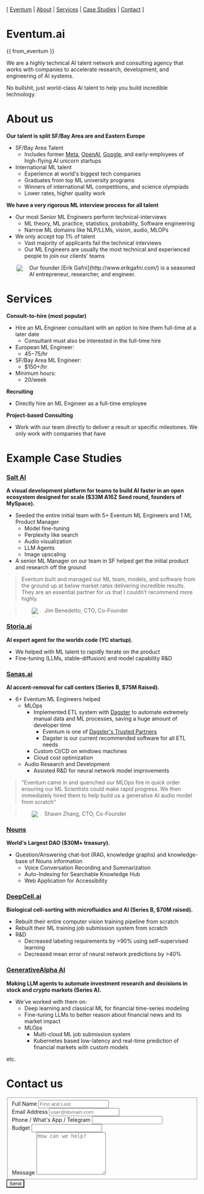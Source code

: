 <!-- <img src="/static/img/logo.png" width="200"> -->


[ [Eventum](#eventum) | [About](#about) | [Services](#services) | [Case Studies](#case_studies) | [Contact](#contact) ]

Eventum.ai  <a name="eventum"></a>
==========

{{ from_eventum }}

We are a highly technical AI talent network and consulting agency that works with companies to accelerate research,
development, and engineering of AI systems.

No bullshit, just world-class AI talent to help you build incredible
technology.

About us <a name="about"></a>
========

**Our talent is split SF/Bay Area are and Eastern Europe**

* SF/Bay Area Talent
    * Includes former [Meta](http://meta.com), [OpenAI](openai.com), [Google](http://google.com), and early-employees of
      high-flying AI unicorn startups
* International ML talent
    * Experience at world's biggest tech companies
    * Graduates from top ML university programs
    * Winners of international ML competitions, and science olympiads
    * Lower rates, higher quality work

**We have a very rigorous ML interview process for all talent**

* Our most Senior ML Engineers perform technical-interviews
    * ML theory, ML practice, statistics, probability, Software engineering
    * Narrow ML domains like NLP/LLMs, vision, audio, MLOPs
* We only accept top 1% of talent
    * Vast majority of applicants fail the technical interviews
    * Our ML Engineers are usually the most technical and experienced people to join our clients' teams

<img src="/static/img/erik_gafni.jpeg" width="25" height="25" style="float:left; padding-right:10px; padding-left:25px; border-radius: 50%; object-fit: cover; width: 25px; height: 25px">
Our founder [Erik Gafni](http://www.erikgafni.com/) is a seasoned AI entrepreneur, researcher, and engineer.

Services  <a name="services"></a>
========

**Consult-to-hire (most popular)**

* Hire an ML Engineer consultant with an option to hire them full-time at a later date
    * Consultant must also be interested in the full-time hire
* European ML Engineer:
    * $45-$75/hr
* SF/Bay Area ML Engineer:
    * $150+/hr
* Minimum hours:
    * 20/week

**Recruiting**

* Directly hire an ML Engineer as a full-time employee

**Project-based Consulting**

* Work with our team directly to deliver a result or specific milestones. We only work with companies that have

Example Case Studies  <a name="case_studies"></a>
====================

### [Salt AI](https://getsalt.ai/)

**A visual development platform for teams to build AI faster in an open ecosystem designed for scale ($33M A16Z Seed
round, founders of MySpace).**

* Seeded the entire initial team with 5+ Eventum ML Engineers and 1 ML Product Manager
    * Model fine-tuning
    * Perplexity like search
    * Audio visualization
    * LLM Agents
    * Image upscaling
* A senior ML Manager on our team in SF helped get the initial product and research off the ground

> Eventum built and managed our ML team, models, and software from the ground up at below market rates delivering
> incredible results.
> They are an essential partner for us that I couldn’t recommend more highly.

> <img src="/static/img/jim_benedetto.png" width="25" height="25" style="float:left; padding-right:10px; padding-left:25px; border-radius: 50%; object-fit: cover; width: 25px; height: 25px">
> Jim Benedetto, CTO, Co-Founder

### [Storia.ai](http://storia.ai)

**AI expert agent for the worlds code  (YC startup).**

* We helped with ML talent to rapidly iterate on the product
* Fine-tuning (LLMs, stable-diffusion) and model capability R&D

### [Sanas.ai](http://sanas.ai)

**AI accent-removal for call centers (Series B, $75M Raised).**

* 6+ Eventum ML Engineers helped
    * MLOps
        * Implemented ETL system with [Dagster](dagster.io) to automate extremely manual data and ML processes,
          saving a huge amount of developer time
            * Eventum is one of [Dagster's Trusted Partners](https://dagster.io/partners)
            * Dagster is our current recommended software for all ETL needs
        * Custom CI/CD on windows machines
        * Cloud cost optimization
    * Audio Research and Development
        * Assisted R&D for neural network model improvements

> "Eventum came in and quenched our MLOps fire in quick order ensuring our ML Scientists could make rapid
> progress. We then immediately hired them to help build us a generative AI audio model from scratch"

> <img src="/static/img/shawn_zhang.png" width="25" height="25" style="float:left; padding-right:10px; padding-left:25px; border-radius: 50%; object-fit: cover; width: 25px; height: 25px">
> Shawn Zhang, CTO, Co-Founder

### [Nouns](http://nouns.wtf)

**World's Largest DAO ($30M+ treasury).**

* Question/Answering chat-bot (RAG, knowledge graphs) and knowledge-base of Nouns information
    * Voice Conversation Recording and Summarization
    * Auto-Indexing for Searchable Knowledge Hub
    * Web Application for Accessibility

### [DeepCell.ai](http://deepcell.com)

**Biological cell-sorting with microfluidics and AI (Series B, $70M raised).**

* Rebuilt their entire computer vision training pipeline from scratch
* Rebuilt their ML training job submission system from scratch
* R&D
    * Decreased labeling requirements by >90% using self-supervised learning
    * Decreased mean error of neural network predictions by >40%

### [GenerativeAlpha AI](http://galpha.ai)

**Making LLM agents to automate investment research and decisions in stock and crypto markets (Series A).**

* We've worked with them on:
    * Deep learning and classical ML for financial time-series modeling
    * Fine-tuning LLMs to better reason about financial news and its market impact
    * MLOps
        * Multi-cloud ML job submission system
        * Kubernetes based low-latency and real-time prediction of financial markets with custom models

etc.

Contact us <a name="contact"></a>
===========

<div class="container">
<form id="fs-frm" name="simple-contact-form" accept-charset="utf-8" action="https://formspree.io/f/mzzpnjer" method="post">
  <fieldset id="fs-frm-inputs">
    <label for="full-name">Full Name</label>
    <input type="text" name="name" id="full-name" placeholder="First and Last" required="" style="max-width: 400px">
<br>
    <label for="email-address">Email Address</label>
    <input type="email" name="_replyto" id="email-address" placeholder="user@domain.com" required="" style="max-width: 400px">
<br>
    <label for="email-address">Phone / What's App / Telegram</label>
    <input type="email" name="_contact" id="text" placeholder="" required="" style="max-width: 400px">
<br>
    <label for="email-address">Budget</label>
    <input type="text" name="_budget" id=budget" placeholder="" required=""  style="max-width: 400px">
<br>
    <label for="message">Message</label>
    <textarea style="max-width: 700px" rows="7" name="message" id="message" placeholder="How can we help?" required=""></textarea>
<br>
    <input type="hidden" name="_subject" id="email-subject" value="Contact Form Submission">
  </fieldset>
  <input type="submit" value="Send" style="background-color: white">
</form>
</div>